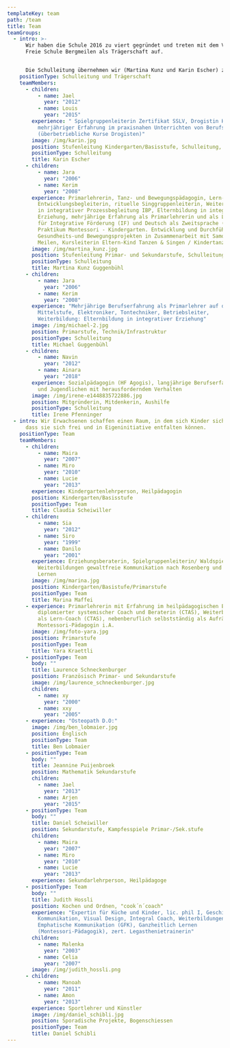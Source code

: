 ```yaml
---
templateKey: team
path: /team
title: Team
teamGroups:
  - intro: >-
      Wir haben die Schule 2016 zu viert gegründet und treten mit dem Verein
      Freie Schule Bergmeilen als Trägerschaft auf.


      Die Schulleitung übernehmen wir (Martina Kunz und Karin Escher) zu zweit. Wir treffen möglichst viele Entscheidungen im Team.
    positionType: Schulleitung und Trägerschaft
    teamMembers:
      - children:
          - name: Jael
            year: "2012"
          - name: Louis
            year: "2015"
        experience: " Spielgruppenleiterin Zertifikat SSLV, Drogistin HF mit
          mehrjähriger Erfahrung im praxisnahen Unterrichten von Berufsschülern
          (überbetriebliche Kurse Drogisten)"
        image: /img/karin.jpg
        position: Stufenleitung Kindergarten/Basisstufe, Schulleitung, Sekretariat
        positionType: Schulleitung
        title: Karin Escher
      - children:
          - name: Jara
            year: "2006"
          - name: Kerim
            year: "2008"
        experience: Primarlehrerin, Tanz- und Bewegungspädagogin, Lern- und
          Entwicklungsbegleiterin, rituelle Singgruppenleiterin, Weiterbildung
          in integrativer Prozessbegleitung IBP, Elternbildung in integrativer
          Erziehung, mehrjährige Erfahrung als Primarlehrerin und als Lehrperson
          für Integrative Förderung (IF) und Deutsch als Zweitsprache (DaZ).
          Praktikum Montessori - Kindergarten. Entwicklung und Durchführung von
          Gesundheits-und Bewegungsprojekten in Zusammenarbeit mit Samowar
          Meilen, Kursleiterin Eltern-Kind Tanzen & Singen / Kindertanzen.
        image: /img/martina_kunz.jpg
        position: Stufenleitung Primar- und Sekundarstufe, Schulleitung
        positionType: Schulleitung
        title: Martina Kunz Guggenbühl
      - children:
          - name: Jara
            year: "2006"
          - name: Kerim
            year: "2008"
        experience: "Mehrjährige Berufserfahrung als Primarlehrer auf der Unter-und
          Mittelstufe, Elektroniker, Tontechniker, Betriebsleiter,
          Weiterbildung: Elternbildung in integrativer Erziehung"
        image: /img/michael-2.jpg
        position: Primarstufe, Technik/Infrastruktur
        positionType: Schulleitung
        title: Michael Guggenbühl
      - children:
          - name: Navin
            year: "2012"
          - name: Ainara
            year: "2018"
        experience: Sozialpädagogin (HF Agogis), langjährige Berufserfahrung mit Kindern
          und Jugendlichen mit herausforderndem Verhalten
        image: /img/irene-e1448835722886.jpg
        position: Mitgründerin, Mitdenkerin, Aushilfe
        positionType: Schulleitung
        title: Irene Pfenninger
  - intro: Wir Erwachsenen schaffen einen Raum, in dem sich Kinder sicher fühlen, so
      dass sie sich frei und in Eigeninitiative entfalten können.
    positionType: Team
    teamMembers:
      - children:
          - name: Maira
            year: "2007"
          - name: Miro
            year: "2010"
          - name: Lucie
            year: "2013"
        experience: Kindergartenlehrperson, Heilpädagogin
        position: Kindergarten/Basisstufe
        positionType: Team
        title: Claudia Scheiwiller
      - children:
          - name: Sia
            year: "2012"
          - name: Siro
            year: "1999"
          - name: Danilo
            year: "2001"
        experience: Erziehungsberaterin, Spielgruppenleiterin/ Waldspielgruppenleiterin,
          Weiterbildungen gewaltfreie Kommunikation nach Rosenberg und  natives
          Lernen
        image: /img/marina.jpg
        position: Kindergarten/Basistufe/Primarstufe
        positionType: Team
        title: Marina Maffei
      - experience: Primarlehrerin mit Erfahrung im heilpädagogischen Bereich,
          diplomierter systemischer Coach und Beraterin (CTAS), Weiterbildung
          als Lern-Coach (CTAS), nebenberuflich selbstständig als Aufräum-Coach,
          Montessori-Pädagogin i.A.
        image: /img/foto-yara.jpg
        position: Primarstufe
        positionType: Team
        title: Yara Kraettli
      - positionType: Team
        body: ""
        title: Laurence Schneckenburger
        position: Französisch Primar- und Sekundarstufe
        image: /img/laurence_schneckenburger.jpg
        children:
          - name: xy
            year: "2000"
          - name: xxy
            year: "2005"
      - experience: "Osteopath D.O:"
        image: /img/ben_lobmaier.jpg
        position: Englisch
        positionType: Team
        title: Ben Lobmaier
      - positionType: Team
        body: ""
        title: Jeannine Puijenbroek
        position: Mathematik Sekundarstufe
        children:
          - name: Jael
            year: "2013"
          - name: Arjen
            year: "2015"
      - positionType: Team
        body: ""
        title: Daniel Scheiwiller
        position: Sekundarstufe, Kampfesspiele Primar-/Sek.stufe
        children:
          - name: Maira
            year: "2007"
          - name: Miro
            year: "2010"
          - name: Lucie
            year: "2013"
        experience: Sekundarlehrperson, Heilpädagoge
      - positionType: Team
        body: ""
        title: Judith Hossli
        position: Kochen und Ordnen, "cook´n´coach"
        experience: "Expertin für Küche und Kinder, lic. phil I, Geschichte(n) und
          Kommunikation, Visual Design, Integral Coach, Weiterbildungen:
          Emphatische Kommunikation (GFK), Ganzheitlich Lernen
          (Montessori-Pädagogik), zert. Legasthenietrainerin"
        children:
          - name: Malenka
            year: "2003"
          - name: Celia
            year: "2007"
        image: /img/judith_hossli.png
      - children:
          - name: Manoah
            year: "2011"
          - name: Amon
            year: "2013"
        experience: Sportlehrer und Künstler
        image: /img/daniel_schibli.jpg
        position: Sporadische Projekte, Bogenschiessen
        positionType: Team
        title: Daniel Schibli
---
```


